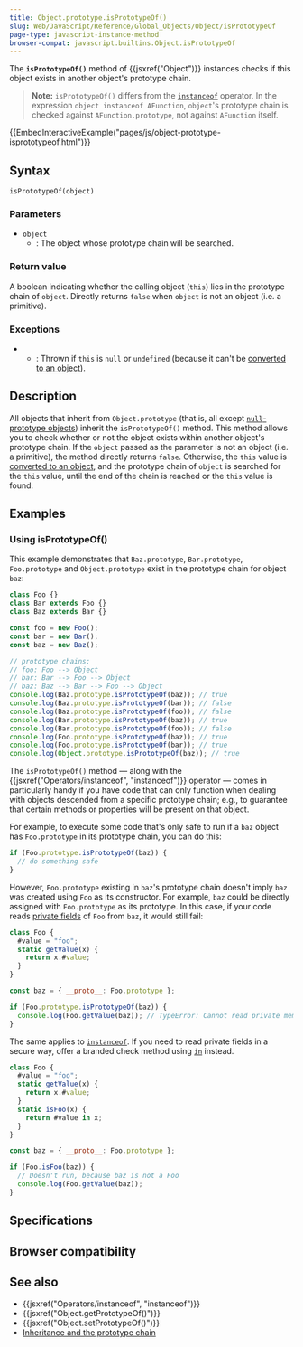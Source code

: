 ```yaml
---
title: Object.prototype.isPrototypeOf()
slug: Web/JavaScript/Reference/Global_Objects/Object/isPrototypeOf
page-type: javascript-instance-method
browser-compat: javascript.builtins.Object.isPrototypeOf
---
```




The **`isPrototypeOf()`** method of {{jsxref("Object")}} instances checks if this object exists in another object's prototype chain.

> **Note:** `isPrototypeOf()` differs from the [`instanceof`](/Web/JavaScript/Reference/Operators/instanceof) operator. In the expression `object instanceof AFunction`, `object`'s prototype chain is checked against `AFunction.prototype`, not against `AFunction` itself.

{{EmbedInteractiveExample("pages/js/object-prototype-isprototypeof.html")}}

## Syntax

```js-nolint
isPrototypeOf(object)
```

### Parameters

- `object`
  - : The object whose prototype chain will be searched.

### Return value

A boolean indicating whether the calling object (`this`) lies in the prototype chain of `object`. Directly returns `false` when `object` is not an object (i.e. a primitive).

### Exceptions

- 
  - : Thrown if `this` is `null` or `undefined` (because it can't be [converted to an object](/Web/JavaScript/Reference/Global_Objects/Object#object_coercion)).

## Description

All objects that inherit from `Object.prototype` (that is, all except [`null`-prototype objects](/Web/JavaScript/Reference/Global_Objects/Object#null-prototype_objects)) inherit the `isPrototypeOf()` method. This method allows you to check whether or not the object exists within another object's prototype chain. If the `object` passed as the parameter is not an object (i.e. a primitive), the method directly returns `false`. Otherwise, the `this` value is [converted to an object](/Web/JavaScript/Reference/Global_Objects/Object#object_coercion), and the prototype chain of `object` is searched for the `this` value, until the end of the chain is reached or the `this` value is found.

## Examples

### Using isPrototypeOf()

This example demonstrates that `Baz.prototype`, `Bar.prototype`, `Foo.prototype` and `Object.prototype` exist in the prototype chain for object `baz`:

```js
class Foo {}
class Bar extends Foo {}
class Baz extends Bar {}

const foo = new Foo();
const bar = new Bar();
const baz = new Baz();

// prototype chains:
// foo: Foo --> Object
// bar: Bar --> Foo --> Object
// baz: Baz --> Bar --> Foo --> Object
console.log(Baz.prototype.isPrototypeOf(baz)); // true
console.log(Baz.prototype.isPrototypeOf(bar)); // false
console.log(Baz.prototype.isPrototypeOf(foo)); // false
console.log(Bar.prototype.isPrototypeOf(baz)); // true
console.log(Bar.prototype.isPrototypeOf(foo)); // false
console.log(Foo.prototype.isPrototypeOf(baz)); // true
console.log(Foo.prototype.isPrototypeOf(bar)); // true
console.log(Object.prototype.isPrototypeOf(baz)); // true
```

The `isPrototypeOf()` method — along with the {{jsxref("Operators/instanceof", "instanceof")}} operator — comes in particularly handy if you have code that can only function when dealing with objects descended from a specific prototype chain; e.g., to guarantee that certain methods or properties will be present on that object.

For example, to execute some code that's only safe to run if a `baz` object has `Foo.prototype` in its prototype chain, you can do this:

```js
if (Foo.prototype.isPrototypeOf(baz)) {
  // do something safe
}
```

However, `Foo.prototype` existing in `baz`'s prototype chain doesn't imply `baz` was created using `Foo` as its constructor. For example, `baz` could be directly assigned with `Foo.prototype` as its prototype. In this case, if your code reads [private fields](/Web/JavaScript/Reference/Classes/Private_properties) of `Foo` from `baz`, it would still fail:

```js
class Foo {
  #value = "foo";
  static getValue(x) {
    return x.#value;
  }
}

const baz = { __proto__: Foo.prototype };

if (Foo.prototype.isPrototypeOf(baz)) {
  console.log(Foo.getValue(baz)); // TypeError: Cannot read private member #value from an object whose class did not declare it
}
```

The same applies to [`instanceof`](/Web/JavaScript/Reference/Operators/instanceof). If you need to read private fields in a secure way, offer a branded check method using [`in`](/Web/JavaScript/Reference/Operators/in) instead.

```js
class Foo {
  #value = "foo";
  static getValue(x) {
    return x.#value;
  }
  static isFoo(x) {
    return #value in x;
  }
}

const baz = { __proto__: Foo.prototype };

if (Foo.isFoo(baz)) {
  // Doesn't run, because baz is not a Foo
  console.log(Foo.getValue(baz));
}
```

## Specifications



## Browser compatibility



## See also

- {{jsxref("Operators/instanceof", "instanceof")}}
- {{jsxref("Object.getPrototypeOf()")}}
- {{jsxref("Object.setPrototypeOf()")}}
- [Inheritance and the prototype chain](/Web/JavaScript/Inheritance_and_the_prototype_chain)
